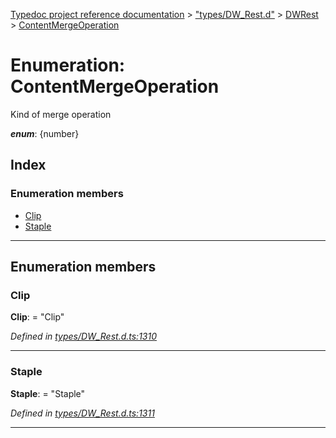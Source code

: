 [Typedoc project reference documentation](../README.md) > ["types/DW_Rest.d"](../modules/_types_dw_rest_d_.md) > [DWRest](../modules/_types_dw_rest_d_.dwrest.md) > [ContentMergeOperation](../enums/_types_dw_rest_d_.dwrest.contentmergeoperation.md)

# Enumeration: ContentMergeOperation

Kind of merge operation

*__enum__*: {number}

## Index

### Enumeration members

* [Clip](_types_dw_rest_d_.dwrest.contentmergeoperation.md#clip)
* [Staple](_types_dw_rest_d_.dwrest.contentmergeoperation.md#staple)

---

## Enumeration members

<a id="clip"></a>

###  Clip

**Clip**:  = "Clip"

*Defined in [types/DW_Rest.d.ts:1310](https://github.com/DocuWare/REST-Sample-TS/blob/22cf36b/src/types/DW_Rest.d.ts#L1310)*

___
<a id="staple"></a>

###  Staple

**Staple**:  = "Staple"

*Defined in [types/DW_Rest.d.ts:1311](https://github.com/DocuWare/REST-Sample-TS/blob/22cf36b/src/types/DW_Rest.d.ts#L1311)*

___

